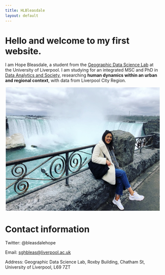 ```yaml
---
title: HLBleasdale
layout: default
---
```


# Hello and welcome to my first website.

I am Hope Bleasdale, a student from the [Geographic Data Science Lab](https://www.liverpool.ac.uk/geographic-data-science/) at the University of Liverpool. I am studying for an integrated MSC and PhD in [Data Analytics and Society](https://datacdt.org/), researching **human dynamics within an urban and regional context**, with data from Liverpool City Region. 

<p align="center">
  <img width="500" height="400" src="IMG_4216[3751].jpg">
</p>




# Contact information

Twitter: @bleasdalehope

Email: sghbleas@liverpool.ac.uk

Address: Geographic Data Science Lab, Roxby Building, Chatham St, University of Liverpool, L69 7ZT
